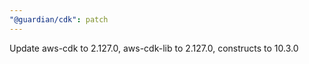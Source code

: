 ```yaml
---
"@guardian/cdk": patch
---
```


Update aws-cdk to 2.127.0, aws-cdk-lib to 2.127.0, constructs to 10.3.0

